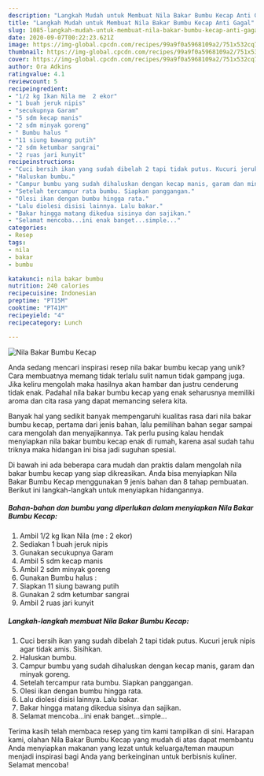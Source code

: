 ```yaml
---
description: "Langkah Mudah untuk Membuat Nila Bakar Bumbu Kecap Anti Gagal"
title: "Langkah Mudah untuk Membuat Nila Bakar Bumbu Kecap Anti Gagal"
slug: 1085-langkah-mudah-untuk-membuat-nila-bakar-bumbu-kecap-anti-gagal
date: 2020-09-07T00:22:23.621Z
image: https://img-global.cpcdn.com/recipes/99a9f0a5968109a2/751x532cq70/nila-bakar-bumbu-kecap-foto-resep-utama.jpg
thumbnail: https://img-global.cpcdn.com/recipes/99a9f0a5968109a2/751x532cq70/nila-bakar-bumbu-kecap-foto-resep-utama.jpg
cover: https://img-global.cpcdn.com/recipes/99a9f0a5968109a2/751x532cq70/nila-bakar-bumbu-kecap-foto-resep-utama.jpg
author: Ora Adkins
ratingvalue: 4.1
reviewcount: 5
recipeingredient:
- "1/2 kg Ikan Nila me  2 ekor"
- "1 buah jeruk nipis"
- "secukupnya Garam"
- "5 sdm kecap manis"
- "2 sdm minyak goreng"
- " Bumbu halus "
- "11 siung bawang putih"
- "2 sdm ketumbar sangrai"
- "2 ruas jari kunyit"
recipeinstructions:
- "Cuci bersih ikan yang sudah dibelah 2 tapi tidak putus. Kucuri jeruk nipis agar tidak amis. Sisihkan."
- "Haluskan bumbu."
- "Campur bumbu yang sudah dihaluskan dengan kecap manis, garam dan minyak goreng."
- "Setelah tercampur rata bumbu. Siapkan panggangan."
- "Olesi ikan dengan bumbu hingga rata."
- "Lalu diolesi disisi lainnya. Lalu bakar."
- "Bakar hingga matang dikedua sisinya dan sajikan."
- "Selamat mencoba...ini enak banget...simple..."
categories:
- Resep
tags:
- nila
- bakar
- bumbu

katakunci: nila bakar bumbu 
nutrition: 240 calories
recipecuisine: Indonesian
preptime: "PT15M"
cooktime: "PT41M"
recipeyield: "4"
recipecategory: Lunch

---
```



![Nila Bakar Bumbu Kecap](https://img-global.cpcdn.com/recipes/99a9f0a5968109a2/751x532cq70/nila-bakar-bumbu-kecap-foto-resep-utama.jpg)

Anda sedang mencari inspirasi resep nila bakar bumbu kecap yang unik? Cara membuatnya memang tidak terlalu sulit namun tidak gampang juga. Jika keliru mengolah maka hasilnya akan hambar dan justru cenderung tidak enak. Padahal nila bakar bumbu kecap yang enak seharusnya memiliki aroma dan cita rasa yang dapat memancing selera kita.



Banyak hal yang sedikit banyak mempengaruhi kualitas rasa dari nila bakar bumbu kecap, pertama dari jenis bahan, lalu pemilihan bahan segar sampai cara mengolah dan menyajikannya. Tak perlu pusing kalau hendak menyiapkan nila bakar bumbu kecap enak di rumah, karena asal sudah tahu triknya maka hidangan ini bisa jadi suguhan spesial.


Di bawah ini ada beberapa cara mudah dan praktis dalam mengolah nila bakar bumbu kecap yang siap dikreasikan. Anda bisa menyiapkan Nila Bakar Bumbu Kecap menggunakan 9 jenis bahan dan 8 tahap pembuatan. Berikut ini langkah-langkah untuk menyiapkan hidangannya.

<!--inarticleads1-->

##### Bahan-bahan dan bumbu yang diperlukan dalam menyiapkan Nila Bakar Bumbu Kecap:

1. Ambil 1/2 kg Ikan Nila (me : 2 ekor)
1. Sediakan 1 buah jeruk nipis
1. Gunakan secukupnya Garam
1. Ambil 5 sdm kecap manis
1. Ambil 2 sdm minyak goreng
1. Gunakan  Bumbu halus :
1. Siapkan 11 siung bawang putih
1. Gunakan 2 sdm ketumbar sangrai
1. Ambil 2 ruas jari kunyit




<!--inarticleads2-->

##### Langkah-langkah membuat Nila Bakar Bumbu Kecap:

1. Cuci bersih ikan yang sudah dibelah 2 tapi tidak putus. Kucuri jeruk nipis agar tidak amis. Sisihkan.
1. Haluskan bumbu.
1. Campur bumbu yang sudah dihaluskan dengan kecap manis, garam dan minyak goreng.
1. Setelah tercampur rata bumbu. Siapkan panggangan.
1. Olesi ikan dengan bumbu hingga rata.
1. Lalu diolesi disisi lainnya. Lalu bakar.
1. Bakar hingga matang dikedua sisinya dan sajikan.
1. Selamat mencoba...ini enak banget...simple...




Terima kasih telah membaca resep yang tim kami tampilkan di sini. Harapan kami, olahan Nila Bakar Bumbu Kecap yang mudah di atas dapat membantu Anda menyiapkan makanan yang lezat untuk keluarga/teman maupun menjadi inspirasi bagi Anda yang berkeinginan untuk berbisnis kuliner. Selamat mencoba!
